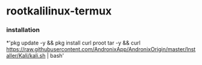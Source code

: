# rootkalilinux-termux




### installation

 *'pkg update -y && pkg install curl proot tar -y && curl https://raw.githubusercontent.com/AndronixApp/AndronixOrigin/master/Installer/Kali/kali.sh | bash'
